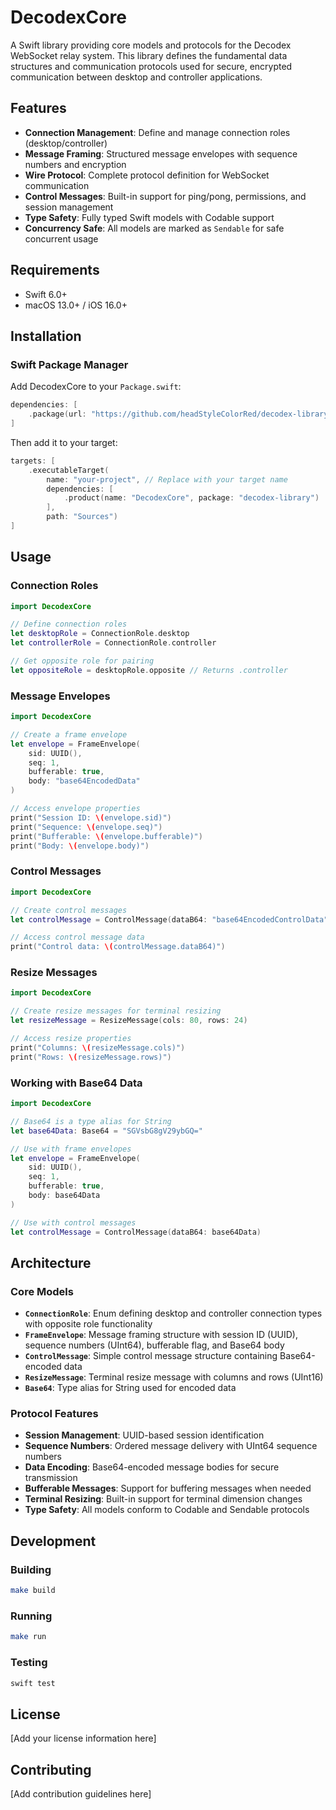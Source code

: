 # DecodexCore

A Swift library providing core models and protocols for the Decodex WebSocket relay system. This library defines the fundamental data structures and communication protocols used for secure, encrypted communication between desktop and controller applications.

## Features

- **Connection Management**: Define and manage connection roles (desktop/controller)
- **Message Framing**: Structured message envelopes with sequence numbers and encryption
- **Wire Protocol**: Complete protocol definition for WebSocket communication
- **Control Messages**: Built-in support for ping/pong, permissions, and session management
- **Type Safety**: Fully typed Swift models with Codable support
- **Concurrency Safe**: All models are marked as `Sendable` for safe concurrent usage

## Requirements

- Swift 6.0+
- macOS 13.0+ / iOS 16.0+

## Installation

### Swift Package Manager

Add DecodexCore to your `Package.swift`:

```swift
dependencies: [
    .package(url: "https://github.com/headStyleColorRed/decodex-library.git", branch: "main")
]
```

Then add it to your target:

```swift
targets: [
    .executableTarget(
        name: "your-project", // Replace with your target name
        dependencies: [
            .product(name: "DecodexCore", package: "decodex-library")
        ],
        path: "Sources")
]
```

## Usage

### Connection Roles

```swift
import DecodexCore

// Define connection roles
let desktopRole = ConnectionRole.desktop
let controllerRole = ConnectionRole.controller

// Get opposite role for pairing
let oppositeRole = desktopRole.opposite // Returns .controller
```

### Message Envelopes

```swift
import DecodexCore

// Create a frame envelope
let envelope = FrameEnvelope(
    sid: UUID(),
    seq: 1,
    bufferable: true,
    body: "base64EncodedData"
)

// Access envelope properties
print("Session ID: \(envelope.sid)")
print("Sequence: \(envelope.seq)")
print("Bufferable: \(envelope.bufferable)")
print("Body: \(envelope.body)")
```

### Control Messages

```swift
import DecodexCore

// Create control messages
let controlMessage = ControlMessage(dataB64: "base64EncodedControlData")

// Access control message data
print("Control data: \(controlMessage.dataB64)")
```

### Resize Messages

```swift
import DecodexCore

// Create resize messages for terminal resizing
let resizeMessage = ResizeMessage(cols: 80, rows: 24)

// Access resize properties
print("Columns: \(resizeMessage.cols)")
print("Rows: \(resizeMessage.rows)")
```

### Working with Base64 Data

```swift
import DecodexCore

// Base64 is a type alias for String
let base64Data: Base64 = "SGVsbG8gV29ybGQ="

// Use with frame envelopes
let envelope = FrameEnvelope(
    sid: UUID(),
    seq: 1,
    bufferable: true,
    body: base64Data
)

// Use with control messages
let controlMessage = ControlMessage(dataB64: base64Data)
```

## Architecture

### Core Models

- **`ConnectionRole`**: Enum defining desktop and controller connection types with opposite role functionality
- **`FrameEnvelope`**: Message framing structure with session ID (UUID), sequence numbers (UInt64), bufferable flag, and Base64 body
- **`ControlMessage`**: Simple control message structure containing Base64-encoded data
- **`ResizeMessage`**: Terminal resize message with columns and rows (UInt16)
- **`Base64`**: Type alias for String used for encoded data

### Protocol Features

- **Session Management**: UUID-based session identification
- **Sequence Numbers**: Ordered message delivery with UInt64 sequence numbers
- **Data Encoding**: Base64-encoded message bodies for secure transmission
- **Bufferable Messages**: Support for buffering messages when needed
- **Terminal Resizing**: Built-in support for terminal dimension changes
- **Type Safety**: All models conform to Codable and Sendable protocols

## Development

### Building

```bash
make build
```

### Running

```bash
make run
```

### Testing

```bash
swift test
```

## License

[Add your license information here]

## Contributing

[Add contribution guidelines here]

